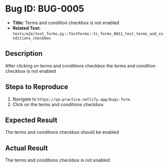 # Bug ID: BUG-0005

- **Title:** Terms and condition checkbox is not enabled
- **Related Test:** `tests/e2e/test_forms.py::TestForms::tc_forms_0011_test_terms_and_conditions_checkbox`

## Description
After clicking on terms and conditions checkbox the terms and condition checkbox is not enabled 

## Steps to Reproduce
1. Navigate to `https://qa-practice.netlify.app/bugs-form`.
2. Click on the terms and conditions checkbox

## Expected Result

The terms and conditions checkbox should be enabled 

## Actual Result

The terms and conditions checkbox is not enabled


